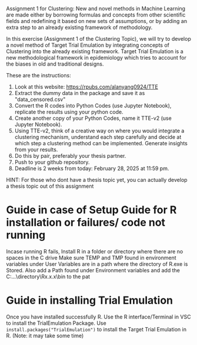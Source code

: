 Assignment 1 for Clustering:
New and novel methods in Machine Learning are made either by borrowing formulas and concepts from other scientific fields and redefining it based on new sets of assumptions, or by adding an extra step to an already existing framework of methodology.

In this exercise (Assignment 1 of the Clustering Topic), we will try to develop a novel method of Target Trial Emulation by integrating concepts of Clustering into the already existing framework. Target Trial Emulation is a new methodological framework in epidemiology which tries to account for the biases in old and traditional designs.

These are the instructions:
1. Look at this website: https://rpubs.com/alanyang0924/TTE
2. Extract the dummy data in the package and save it as "data_censored.csv"
2. Convert the R codes into Python Codes (use Jupyter Notebook), replicate the results using your python code.
3. Create another copy of your Python Codes, name it TTE-v2 (use Jupyter Notebook).
4. Using TTE-v2, think of a creative way on where you would integrate a clustering mechanism, understand each step carefully and decide at which step a clustering method can be implemented. Generate insights from your results.
5. Do this by pair, preferably your thesis partner.
6. Push to your github repository.
7. Deadline is 2 weeks from today: February 28, 2025 at 11:59 pm.

HINT: For those who dont have a thesis topic yet, you can actually develop a thesis topic out of this assignment

# Guide in case of Setup Guide for R installation or failures/ code not running
Incase running R fails, Install R in a folder or directory where there are no spaces in the C drive
Make sure TEMP and TMP found in environment variables under User Variables are in a path where the directory of R.exe is Stored.
Also add a Path found under Environment variables and add the C:...\directory\Rx.x.x\bin to the pat


# Guide in installing Trial Emulation
Once you have installed successfully R. Use the R interface/Terminal in VSC to install the TrialEmulation Package.
Use ```install.packages("TrialEmulation")``` to install the Target Trial Emulation in R. (Note: it may take some time)



